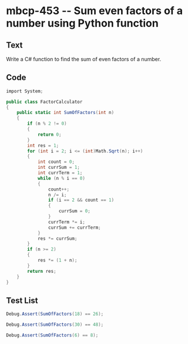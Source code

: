 # mbcp-453 -- Sum even factors of a number using Python function

## Text

Write a C# function to find the sum of even factors of a number.

## Code

```csharp
import System;

public class FactorCalculator
{
    public static int SumOfFactors(int n)
    {
        if (n % 2 != 0)
        {
            return 0;
        }
        int res = 1;
        for (int i = 2; i <= (int)Math.Sqrt(n); i++)
        {
            int count = 0;
            int currSum = 1;
            int currTerm = 1;
            while (n % i == 0)
            {
                count++;
                n /= i;
                if (i == 2 && count == 1)
                {
                    currSum = 0;
                }
                currTerm *= i;
                currSum += currTerm;
            }
            res *= currSum;
        }
        if (n >= 2)
        {
            res *= (1 + n);
        }
        return res;
    }
}
```

## Test List

```csharp
Debug.Assert(SumOfFactors(18) == 26);
```

```csharp
Debug.Assert(SumOfFactors(30) == 48);
```

```csharp
Debug.Assert(SumOfFactors(6) == 8);
```
